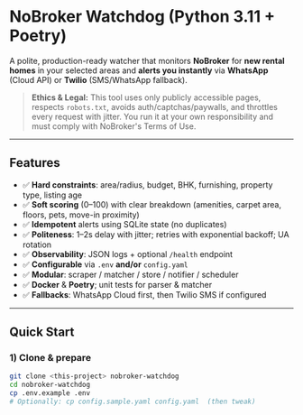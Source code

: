 # NoBroker Watchdog (Python 3.11 + Poetry)

A polite, production-ready watcher that monitors **NoBroker** for **new rental homes** in your selected areas and **alerts you instantly** via **WhatsApp** (Cloud API) or **Twilio** (SMS/WhatsApp fallback).

> **Ethics & Legal:** This tool uses only publicly accessible pages, respects `robots.txt`, avoids auth/captchas/paywalls, and throttles every request with jitter. You run it at your own responsibility and must comply with NoBroker's Terms of Use.

---

## Features

- ✅ **Hard constraints**: area/radius, budget, BHK, furnishing, property type, listing age
- ✅ **Soft scoring** (0–100) with clear breakdown (amenities, carpet area, floors, pets, move-in proximity)
- ✅ **Idempotent** alerts using SQLite state (no duplicates)
- ✅ **Politeness**: 1–2s delay with jitter; retries with exponential backoff; UA rotation
- ✅ **Observability**: JSON logs + optional `/health` endpoint
- ✅ **Configurable** via `.env` **and/or** `config.yaml`
- ✅ **Modular**: scraper / matcher / store / notifier / scheduler
- ✅ **Docker** & **Poetry**; unit tests for parser & matcher
- ✅ **Fallbacks**: WhatsApp Cloud first, then Twilio SMS if configured

---

## Quick Start

### 1) Clone & prepare

```bash
git clone <this-project> nobroker-watchdog
cd nobroker-watchdog
cp .env.example .env
# Optionally: cp config.sample.yaml config.yaml  (then tweak)
